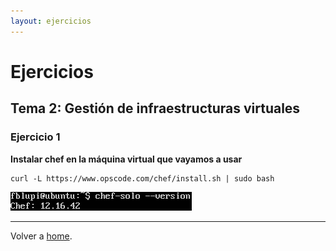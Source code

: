 ```yaml
---
layout: ejercicios
---
```


# Ejercicios

## Tema 2: Gestión de infraestructuras virtuales

### Ejercicio 1

**Instalar chef en la máquina virtual que vayamos a usar**

```
curl -L https://www.opscode.com/chef/install.sh | sudo bash
```

![Chef Installation](images/chef-installation.png "chef-installation")

---

Volver a [home](index).

